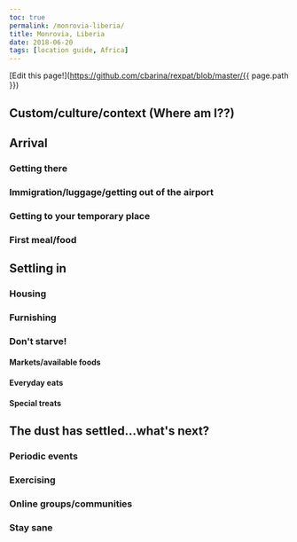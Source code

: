 ```yaml
---
toc: true
permalink: /monrovia-liberia/
title: Monrovia, Liberia
date: 2018-06-20
tags: [location guide, Africa]
---
```


[Edit this page!](https://github.com/cbarina/rexpat/blob/master/{{ page.path }})
## Custom/culture/context (Where am I??)
## Arrival 
### Getting there
### Immigration/luggage/getting out of the airport
### Getting to your temporary place
### First meal/food
## Settling in
### Housing 
### Furnishing
### Don't starve!
#### Markets/available foods
#### Everyday eats
#### Special treats
## The dust has settled...what's next?
### Periodic events
### Exercising
### Online groups/communities
### Stay sane
